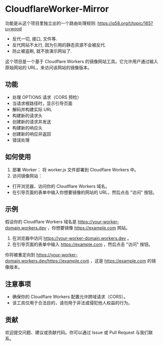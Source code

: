# CloudflareWorker-Mirror

功能是从这个项目里独立出的一个路由处理规则: https://q58.org/t/topic/165?u=wood

- 反代一切, 接口, 文件等.
- 反代网站不太行, 因为引用的静态资源不会被反代. 
- 防止被盗刷, 就不放演示网站了.

这个项目是一个基于 Cloudflare Workers 的镜像网站工具。它允许用户通过输入原始网站的 URL，来访问该网站的镜像版本。

## 功能

- 处理 OPTIONS 请求（CORS 预检）
- 当请求根路径时，显示引导页面
- 解码并构建实际 URL
- 构建新的请求头
- 创建新的请求并发送
- 构建新的响应头
- 创建新的响应并返回
- 错误处理

## 如何使用

1. 部署 Worker：
  将 worker.js 文件部署到 Cloudflare Workers 中。
2. 访问镜像网站：
  - 打开浏览器，访问你的 Cloudflare Workers 域名。
  - 在引导页面的表单中输入你想要镜像的网站的 URL，然后点击 "访问" 按钮。

## 示例

假设你的 Cloudflare Workers 域名是 https://your-worker-domain.workers.dev ，你想要镜像 https://example.com 网站。

1. 在浏览器中访问 https://your-worker-domain.workers.dev 。
2. 在引导页面的表单中输入 https://example.com ，然后点击 "访问" 按钮。

你将被重定向到 https://your-worker-domain.workers.dev/https://example.com ，这是 https://example.com 的镜像版本。

## 注意事项

- 确保你的 Cloudflare Workers 配置允许跨域请求（CORS）。
- 该工具仅用于合法目的，请勿用于非法或侵犯他人权益的行为。

## 贡献

欢迎提交问题、建议或贡献代码。你可以通过 Issue 或 Pull Request 与我们联系。